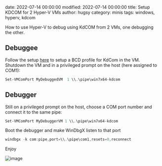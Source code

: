 date: 2022-07-14 00:00:00
modified: 2022-07-14 00:00:00
title: Setup KDCOM for 2 Hyper-V VMs
author: hugsy
category: minis
tags: windows, hyperv, kdcom

How to use Hyper-V to debug using KdCOM from 2 VMs, one debugging the other.

## Debuggee

Follow the setup [here](https://blahcat.github.io/posts/2017/08/07/setting-up-a-windows-vm-lab-for-kernel-debugging.html) to setup a BCD profile for KdCom in the VM. Shutdown the VM and in a privileged prompt on the host (here assigned to COM1):

```powershell
Set-VMComPort MyDebuggedVM  1 \\.\pipe\win7x64-kdcom
```


## Debugger

Still on a privileged prompt on the host, choose a COM port number and connect it to the same pipe:

```powershell
Set-VMComPort MyDebuggerVM 1 \\.\pipe\win7x64-kdcom
```

Boot the debugger and make WinDbgX listen to that port

```powershell
windbgx -k com:pipe,port=\\.\pipe\com1,resets=0,reconnect
```

Enjoy 

![image](https://user-images.githubusercontent.com/590234/179017302-76f5a1ca-acc3-48fb-a6d1-e7d13ba74a45.png)
